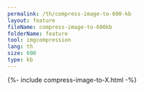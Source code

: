 ```yaml
---
permalink: /th/compress-image-to-600-kb
layout: feature
fileName: compress-image-to-600kb
folderName: feature
tool: imgcompression
lang: th
size: 600
type: kb
---
```


{%- include compress-image-to-X.html -%}

